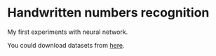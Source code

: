 # Handwritten numbers recognition
My first experiments with neural network.

You could download datasets from [here](https://drive.google.com/open?id=10nl2asp1qUaAw3QrNURwZ7lS-kxAYCwi).